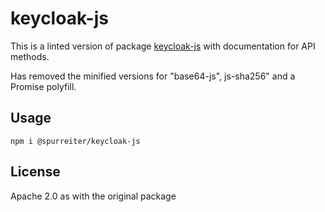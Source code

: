 # keycloak-js

This is a linted version of package [keycloak-js][] with documentation for API methods.

Has removed the minified versions for "base64-js", js-sha256" and a Promise polyfill.

## Usage

```
npm i @spurreiter/keycloak-js
```

## License

Apache 2.0 as with the original package

[keycloak-js]: https://npmjs.org/package/keycloak-js

